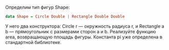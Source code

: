 Определим тип фигур Shape:

```haskell
data Shape = Circle Double | Rectangle Double Double
```

У него два конструктора: Circle r — окружность радиуса r, и Rectangle a b — прямоугольник с размерами сторон a и b. Реализуйте функцию area, возвращающую площадь фигуры. Константа pi уже определена в стандартной библиотеке.